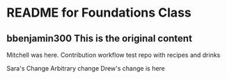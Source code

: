 # README for Foundations Class
bbenjamin300
This is the original content
---

Mitchell was here.
Contribution workflow test repo with recipes and drinks

Sara's Change
Arbitrary change
Drew's change is here
